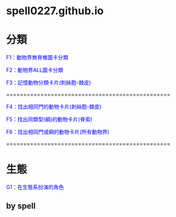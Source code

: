 # spell0227.github.io
 <h1>分類</h1>
	<a href = "classifyGame6/index.html" target="_blank" style="text-decoration:none;color:blue;">F1：動物界無脊椎圖卡分類</a>
		<p>
    <a href = "classifyGame/index.html" target="_blank" style="text-decoration:none;color:blue;">F2：動物界ALL圖卡分類</a>
		<p>
    <a href = "memoryCardGame/index.html" target="_blank" style="text-decoration:none;color:blue;">F3：記憶動物分類卡片(刺絲胞-棘皮)</a>		
		<p>
<p>================================================</p>
    <a href = "matchCardGame-animal6/index.html" target="_blank" style="text-decoration:none;color:blue;">F4：找出相同門的動物卡片(刺絲胞-棘皮)</a>				
		<p>
    <a href = "matchCardGame-vetebrate/index.html" target="_blank" style="text-decoration:none;color:blue;">F5：找出同類型(綱)的動物卡片(脊索)</a>				
		<p>
    <a href = "matchCardGame-animalAll/index.html" target="_blank" style="text-decoration:none;color:blue;">F6：找出相同門或綱的動物卡片(所有動物界)</a>				
		<p>
<p>================================================</p>	
    <h1>生態</h1>
	<a href = "classifyGameproducer/index.html" target="_blank" style="text-decoration:none;color:blue;">G1：在生態系扮演的角色</a>				
		<p>
    <h2>by spell</h2>
		<p>
